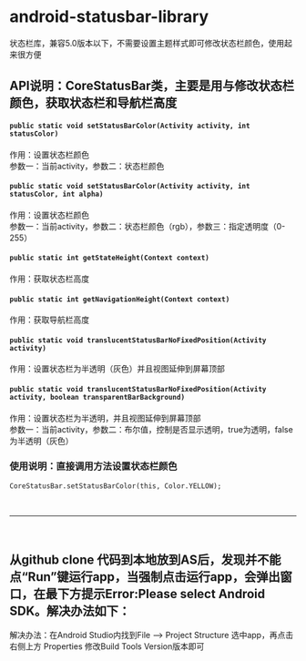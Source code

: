 # android-statusbar-library
状态栏库，兼容5.0版本以下，不需要设置主题样式即可修改状态栏颜色，使用起来很方便
## API说明：CoreStatusBar类，主要是用与修改状态栏颜色，获取状态栏和导航栏高度
#### ```public static void setStatusBarColor(Activity activity, int statusColor)```
作用：设置状态栏颜色<br>参数一：当前activity，参数二：状态栏颜色
#### ```public static void setStatusBarColor(Activity activity, int statusColor, int alpha)```
作用：设置状态栏颜色<br>参数一：当前activity，参数二：状态栏颜色（rgb），参数三：指定透明度（0-255）
#### ```public static int getStateHeight(Context context)```
作用：获取状态栏高度
#### ```public static int getNavigationHeight(Context context)```
作用：获取导航栏高度
#### ```public static void translucentStatusBarNoFixedPosition(Activity activity)```
作用：设置状态栏为半透明（灰色）并且视图延伸到屏幕顶部
#### ```public static void translucentStatusBarNoFixedPosition(Activity activity, boolean transparentBarBackground)```
作用：设置状态栏为半透明，并且视图延伸到屏幕顶部<br>参数一：当前activity，参数二：布尔值，控制是否显示透明，true为透明，false为半透明（灰色）
<br>
### 使用说明：直接调用方法设置状态栏颜色
```CoreStatusBar.setStatusBarColor(this, Color.YELLOW);```

<br>
<hr>
<br>

## 从github clone 代码到本地放到AS后，发现并不能点“Run”键运行app，当强制点击运行app，会弹出窗口，在最下方提示Error:Please select Android SDK。解决办法如下：
解决办法：在Android Studio内找到File --> Project Structure 选中app，再点击右侧上方 Properties 修改Build Tools Version版本即可
